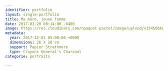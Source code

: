 ```yaml
---
identifier: portfolio
layout: single-portfolio
title: Ma mère, jeune femme
date: 2017-03-20 08:14:00 -0400
image: https://res.cloudinary.com/npaquet-pastel/image/upload/v1545066864/Crayon-charcoal-20-X-28-cm-papier-Strathmore-2017-.jpg
metadata:
  year: 2017-12-01 05:00:00 +0000
  dimensions: 26 X 20 cm
  support: Papier Strathmore
  type: Crayons General's Charcoal
categorie: portraits

---
```

